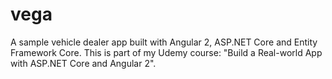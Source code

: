 # vega
A sample vehicle dealer app built with Angular 2, ASP.NET Core and Entity Framework Core. This is part of my Udemy course: "Build a Real-world App with ASP.NET Core and Angular 2".
